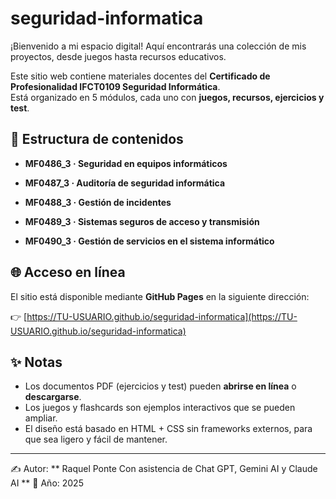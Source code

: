 # seguridad-informatica
¡Bienvenido a mi espacio digital! Aquí encontrarás una colección de mis proyectos, desde juegos hasta recursos educativos.

Este sitio web contiene materiales docentes del **Certificado de Profesionalidad IFCT0109 Seguridad Informática**.  
Está organizado en 5 módulos, cada uno con **juegos, recursos, ejercicios y test**.

## 📂 Estructura de contenidos

- **MF0486_3 · Seguridad en equipos informáticos**

- **MF0487_3 · Auditoría de seguridad informática**

- **MF0488_3 · Gestión de incidentes**

- **MF0489_3 · Sistemas seguros de acceso y transmisión**

- **MF0490_3 · Gestión de servicios en el sistema informático**
  

## 🌐 Acceso en línea

El sitio está disponible mediante **GitHub Pages** en la siguiente dirección:

👉 [https://TU-USUARIO.github.io/seguridad-informatica](https://TU-USUARIO.github.io/seguridad-informatica)

## ✨ Notas

- Los documentos PDF (ejercicios y test) pueden **abrirse en línea** o **descargarse**.  
- Los juegos y flashcards son ejemplos interactivos que se pueden ampliar.  
- El diseño está basado en HTML + CSS sin frameworks externos, para que sea ligero y fácil de mantener.

---

✍️ Autor: ** Raquel Ponte  Con asistencia de Chat GPT, Gemini AI y Claude AI **
📅 Año: 2025
